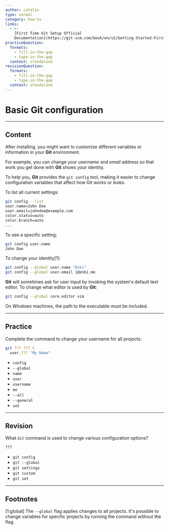 ```yaml
---
author: catalin
type: normal
category: how-to
links:
  - >-
    [First Time Git Setup Official
    Documentation](https://git-scm.com/book/en/v2/Getting-Started-First-Time-Git-Setup){website}
practiceQuestion:
  formats:
    - fill-in-the-gap
    - type-in-the-gap
  context: standalone
revisionQuestion:
  formats:
    - fill-in-the-gap
    - type-in-the-gap
  context: standalone
---
```


# Basic Git configuration


---

## Content

After installing, you might want to customize different variables or information in your **Git** environment.

For example, you can change your *username* and *email* address so that work you get done with **Git** shows your identity.

To help you, **Git** provides the `git config` tool, making it easier to change configuration variables that affect how Git works or looks.

To list all current settings:

```bash
git config --list
user.name=John Doe
user.email=johndoe@example.com
color.status=auto
color.branch=auto
...
```

To see a specific setting:

```bash
git config user.name
John Doe

```

To change your identity[1]:

```bash
git config --global user.name "Enki"
git config --global user.email i@enki.me

```

**Git** will sometimes ask for user input by invoking the system's default text editor. To change what editor is used by **Git**:

```bash
git config --global core.editor vim
```

On *Windows* machines, the path to the executable must be included.


---

## Practice

Complete the command to change your username for all projects:

```bash
git ??? ??? \
  user.??? "My Name"
```

- `config`
- `--global`
- `name`
- `user`
- `username`
- `me`
- `--all`
- `--general`
- `set`


---

## Revision

What `Git` command is used to change various configuration options?

```bash
???
```

- `git config`
- `git --global`
- `git settings`
- `git custom`
- `git set`


---

## Footnotes

[1:global]
The `--global` flag applies changes to all projects. It's possible to change variables for specific projects by running the command without the flag.
